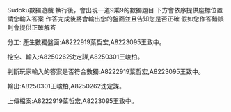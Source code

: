 Sudoku數獨遊戲
執行後，會出現一道9乘9的數獨題目
下方會依序提供座標位置請您輸入答案
作答完成後將會輸出您的盤面並且告知您是否正確
假如您作答錯誤則會提供正確解答


分工:
產生數獨盤面:A8222919葉哲宏,A8223095王致中。

挖空、輸入:A8250262沈定謀,A8250301王峻柏。

判斷玩家輸入的答案是否符合數獨:A8222919葉哲宏,A8223095王致中。

輸出:A8250301王峻柏,A8250262沈定謀。

上傳檔案:A8222919葉哲宏,A8223095王致中。
